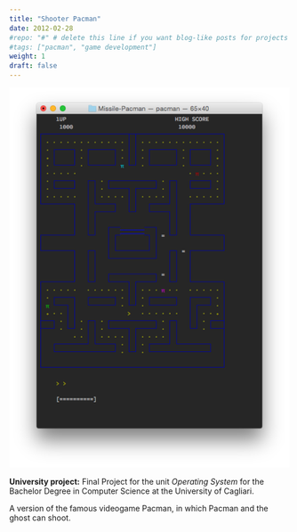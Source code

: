 ```yaml
---
title: "Shooter Pacman"
date: 2012-02-28
#repo: "#" # delete this line if you want blog-like posts for projects
#tags: ["pacman", "game development"]
weight: 1
draft: false
---
```


![](/resources/portfolio-img/pacman2.png)

**University project:** Final Project for the unit *Operating System* for the Bachelor Degree in Computer Science at the University of Cagliari.

A version of the famous videogame Pacman, in which Pacman and the ghost can shoot.

